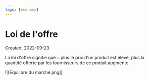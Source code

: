 ```yaml
---
tags: [economy] 
---
```

# Loi de l'offre
Created: 2022-09-23

La loi d'offre signifie que :: plus le prix d'un produit est élevé, plus la quantité offerte par les fournisseurs de ce produit augmente.
<!--SR:!2022-11-15,36,270-->

![[Equilibre du marché.png]]

